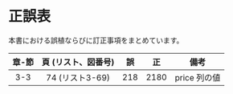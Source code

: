 # 正誤表

本書における誤植ならびに訂正事項をまとめています。

章-節 | 頁 (リスト、図番号) | 誤 | 正 | 備考
:---: | :----: | --- | --- | ---
3-3 | 74 (リスト3-69) | 218 | 2180 | price 列の値
